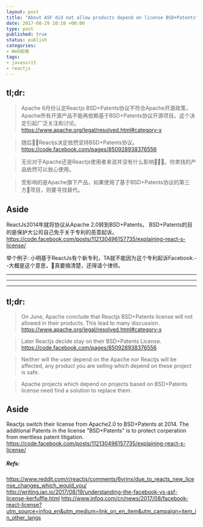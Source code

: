```yaml
---
layout: post
title: "About ASF did not allow products depend on license BSD+Patents"
date: 2017-08-29 10:10 +00:00
type: post
published: true
status: publish
categories:
- Web前端
tags:
- javascrit
- reactjs
---
```

## tl;dr:
> Apache 6月份认定Reactjs BSD+Patents协议不符合Apache开源政策，Apache所有开源产品不能再依赖基于BSD+Patents协议开源项目。这个决定引起广泛关注和讨论。https://www.apache.org/legal/resolved.html#category-x

> 随后Reactjs决定依然坚持BSD+Patents协议。https://code.facebook.com/pages/850928938376556

> 无论对于Apache还是Reactjs使用者来说并没有什么影响。你卖钱的产品依然可以放心使用。

> 受影响的是Apache旗下产品，如果使用了基于BSD+Patents协议的第三方项目，则要寻找替代。

## Aside
ReactJs2014年就将协议从Apache 2.0转到BSD+Patents。
BSD+Patents的目的是保护大公司自己免于关于专利的恶意起诉。
https://code.facebook.com/posts/112130496157735/explaining-react-s-license/

举个例子:
小明基于ReactJs有个新专利，TA就不能因为这个专利起诉Facebook.--大概是这个意思，真要搞清楚，还得请个律师。


* * *
* * *
* * *

## tl;dr:
> On June, Apache conclude that Reactjs BSD+Patents license will not allowed in their products. This lead to many discussion.
https://www.apache.org/legal/resolved.html#category-x

> Later Reactjs decide stay on their BSD+Patents License.
https://code.facebook.com/pages/850928938376556

> Neither will the user depend on the Apache nor Reactjs will be affected, any product you are selling which depend on these project is safe.

> Apache projects which depend on projects based on BSD+Patents license need find a solution to replace them.

## Aside
Reactjs switch their license from Apache2.0 to BSD+Patents at 2014. The additional Patents in the license "BSD+Patents" is to protect corperation from meritless patent litigation.
https://code.facebook.com/posts/112130496157735/explaining-react-s-license/


##### Refs:
https://www.reddit.com/r/reactjs/comments/6vrinx/due_to_reacts_new_license_changes_which_would_you/
http://writing.jan.io/2017/08/19/understanding-the-facebook-vs-asf-license-kerfuffle.html
http://www.infoq.com/cn/news/2017/08/facebook-react-license?utm_source=infoq_en&utm_medium=link_on_en_item&utm_campaign=item_in_other_langs


